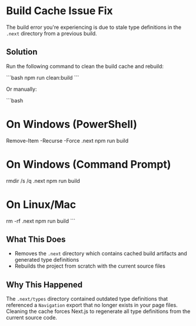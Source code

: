 # Build Cache Issue Fix

The build error you're experiencing is due to stale type definitions in the `.next` directory from a previous build.

## Solution

Run the following command to clean the build cache and rebuild:

\`\`\`bash
npm run clean:build
\`\`\`

Or manually:

\`\`\`bash
# On Windows (PowerShell)
Remove-Item -Recurse -Force .next
npm run build

# On Windows (Command Prompt)
rmdir /s /q .next
npm run build

# On Linux/Mac
rm -rf .next
npm run build
\`\`\`

## What This Does

- Removes the `.next` directory which contains cached build artifacts and generated type definitions
- Rebuilds the project from scratch with the current source files

## Why This Happened

The `.next/types` directory contained outdated type definitions that referenced a `Navigation` export that no longer exists in your page files. Cleaning the cache forces Next.js to regenerate all type definitions from the current source code.